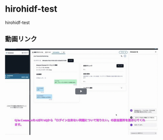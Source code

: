 # hirohidf-test
hirohidf-test

## 動画リンク
[![Qic デモ動画](/qic.png)](https://view.highspot.com/viewer/921a2bad5d338a051071499664a3d303)
